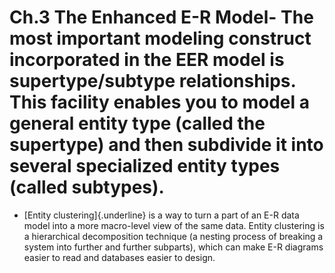 # Ch.3 The Enhanced E-R Model-   The most important modeling construct incorporated in the EER model is supertype/subtype relationships. This facility enables you to model a general entity type (called the supertype) and then subdivide it into several specialized entity types (called subtypes).

-   [Entity clustering]{.underline} is a way to turn a part of an E-R data model into a more macro-level view of the same data. Entity clustering is a hierarchical decomposition technique (a nesting process of breaking a system into further and further subparts), which can make E-R diagrams easier to read and databases easier to design.

 

 

 

 

 

 

 

 

 

 

 

 

 

 

 

 

 

 

 

 

 

 

 

 

 

 

 

 

 

 

 

 

 

 

